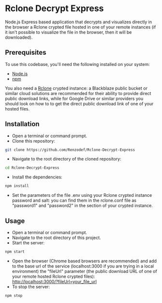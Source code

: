 # Rclone Decrypt Express

Node.js Express based application that decrypts and visualizes directly in the browser a Rclone crypted file hosted in one of your remote instances (if it isn't possible to visualize the file in the browser, then it will be downloaded).

## Prerequisites

To use this codebase, you'll need the following installed on your system:

- [Node.js](https://nodejs.org/en/)
- [npm](https://www.npmjs.com/)

You also need a [Rclone](https://rclone.org/) crypted instance: a Blackblaze public bucket or similar cloud solutions are recommended for their ability to provide direct public download links, while for Google Drive or similar providers you should look on how to to get the direct public download link of one of your hosted files.


## Installation

- Open a terminal or command prompt.
- Clone this repository:
```bash
git clone https://github.com/Renzodef/Rclone-Decrypt-Express
```
- Navigate to the root directory of the cloned repository:
```bash
cd Rclone-Decrypt-Express
```
- Install the dependencies:
```bash
npm install
```
- Set the parameters of the file .env using your Rclone crypted instance password and salt: you can find them in the rclone.conf file as "password1" and "password2" in the section of your crypted instance.

## Usage
- Open a terminal or command prompt.
- Navigate to the root directory of this project.
- Start the server:<br>
```bash
npm start
```
- Open the browser (Chrome based browsers are recommended) and add to the base url of the service (localhost:3000 if you are trying in a local environment) the "fileUrl" parameter (the public download URL of one of your remote hosted Rclone crypted files):<br>
[http://localhost:3000/?fileUrl=your_file_url](http://localhost:3000/?fileUrl=your_file_url)
- To stop the server:<br>
```bash
npm stop
```